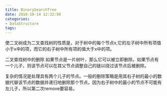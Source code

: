 ```yaml
---
title: BinarySearchTree
date: 2018-10-14 12:32:50
categories:
- DataStructure
tags:
---
```


使二叉树成为二叉查找树的性质是，对于树中的每个节点x,它的左子树中所有项值小于x中的项，而它的右子树中所有项的值大于x中的项。

二叉查找树中的删除
如果节点是一片树叶，那么它可以被立即删除。如果节点有一个儿子，则该节点可以在其父节点调整自己的链以绕过该节点后被删除。

复杂的情况是处理具有两个儿子的节点。一般的删除策略是用其右子树的最小的数据代替该节点的数据并递归地删除那个节点。因为右子树中的最小的节点不可能有左儿子，所以第二次remove要容易。